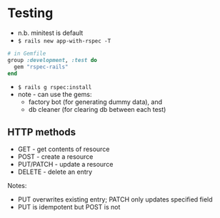 # Testing

- n.b. minitest is default
- `$ rails new app-with-rspec -T`
```ruby
# in Gemfile
group :development, :test do
  gem "rspec-rails"
end
```
- `$ rails g rspec:install`
- note - can use the gems:
  - factory bot (for generating dummy data), and
  - db cleaner (for clearing db between each test)

## HTTP methods

- GET - get contents of resource
- POST - create a resource
- PUT/PATCH - update a resource
- DELETE - delete an entry

Notes:
- PUT overwrites existing entry; PATCH only updates specified field
- PUT is idempotent but POST is not
